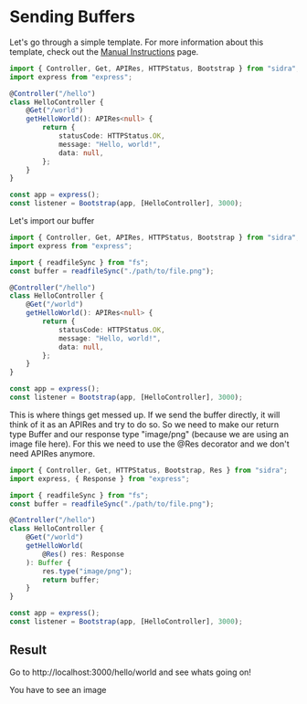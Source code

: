 # Sending Buffers

Let's go through a simple template. For more information about this template, check out the [Manual Instructions](pages/manual-instructions.md) page.

```typescript
import { Controller, Get, APIRes, HTTPStatus, Bootstrap } from "sidra";
import express from "express";

@Controller("/hello")
class HelloController {
	@Get("/world")
	getHelloWorld(): APIRes<null> {
		return {
			statusCode: HTTPStatus.OK,
			message: "Hello, world!",
			data: null,
		};
	}
}

const app = express();
const listener = Bootstrap(app, [HelloController], 3000);
```

Let's import our buffer 

```typescript
import { Controller, Get, APIRes, HTTPStatus, Bootstrap } from "sidra";
import express from "express";

import { readfileSync } from "fs";
const buffer = readfileSync("./path/to/file.png");

@Controller("/hello")
class HelloController {
	@Get("/world")
	getHelloWorld(): APIRes<null> {
		return {
			statusCode: HTTPStatus.OK,
			message: "Hello, world!",
			data: null,
		};
	}
}

const app = express();
const listener = Bootstrap(app, [HelloController], 3000);
```
This is where things get messed up. If we send the buffer directly, it will think of it as an APIRes and try to do so. So we need to make our return type Buffer and our response type "image/png" (because we are using an image file here). For this we need to use the @Res decorator and we don't need APIRes anymore.

```typescript
import { Controller, Get, HTTPStatus, Bootstrap, Res } from "sidra";
import express, { Response } from "express";

import { readfileSync } from "fs";
const buffer = readfileSync("./path/to/file.png");

@Controller("/hello")
class HelloController {
	@Get("/world")
	getHelloWorld(
        @Res() res: Response
    ): Buffer {
        res.type("image/png");
        return buffer;
    }
}

const app = express();
const listener = Bootstrap(app, [HelloController], 3000);
```

## Result

Go to http://localhost:3000/hello/world and see whats going on!

You have to see an image

